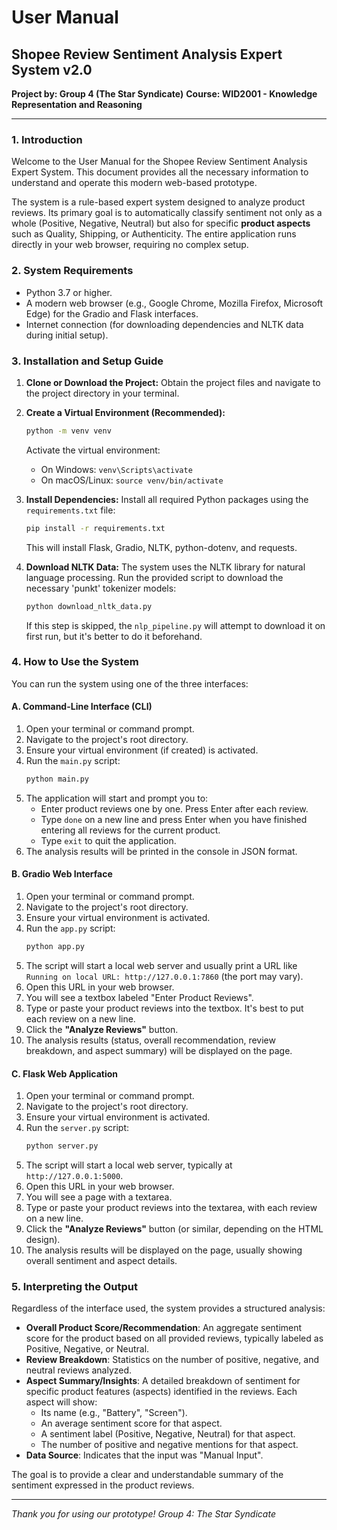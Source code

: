 # User Manual
## Shopee Review Sentiment Analysis Expert System v2.0

**Project by: Group 4 (The Star Syndicate)**
**Course: WID2001 - Knowledge Representation and Reasoning**

---

### 1. Introduction

Welcome to the User Manual for the Shopee Review Sentiment Analysis Expert System. This document provides all the necessary information to understand and operate this modern web-based prototype.

The system is a rule-based expert system designed to analyze product reviews. Its primary goal is to automatically classify sentiment not only as a whole (Positive, Negative, Neutral) but also for specific **product aspects** such as Quality, Shipping, or Authenticity. The entire application runs directly in your web browser, requiring no complex setup.

### 2. System Requirements

*   Python 3.7 or higher.
*   A modern web browser (e.g., Google Chrome, Mozilla Firefox, Microsoft Edge) for the Gradio and Flask interfaces.
*   Internet connection (for downloading dependencies and NLTK data during initial setup).

### 3. Installation and Setup Guide

1.  **Clone or Download the Project:**
    Obtain the project files and navigate to the project directory in your terminal.

2.  **Create a Virtual Environment (Recommended):**
    ```bash
    python -m venv venv
    ```
    Activate the virtual environment:
    *   On Windows: `venv\Scripts\activate`
    *   On macOS/Linux: `source venv/bin/activate`

3.  **Install Dependencies:**
    Install all required Python packages using the `requirements.txt` file:
    ```bash
    pip install -r requirements.txt
    ```
    This will install Flask, Gradio, NLTK, python-dotenv, and requests.

4.  **Download NLTK Data:**
    The system uses the NLTK library for natural language processing. Run the provided script to download the necessary 'punkt' tokenizer models:
    ```bash
    python download_nltk_data.py
    ```
    If this step is skipped, the `nlp_pipeline.py` will attempt to download it on first run, but it's better to do it beforehand.

### 4. How to Use the System

You can run the system using one of the three interfaces:

#### A. Command-Line Interface (CLI)

1.  Open your terminal or command prompt.
2.  Navigate to the project's root directory.
3.  Ensure your virtual environment (if created) is activated.
4.  Run the `main.py` script:
    ```bash
    python main.py
    ```
5.  The application will start and prompt you to:
    *   Enter product reviews one by one. Press Enter after each review.
    *   Type `done` on a new line and press Enter when you have finished entering all reviews for the current product.
    *   Type `exit` to quit the application.
6.  The analysis results will be printed in the console in JSON format.

#### B. Gradio Web Interface

1.  Open your terminal or command prompt.
2.  Navigate to the project's root directory.
3.  Ensure your virtual environment is activated.
4.  Run the `app.py` script:
    ```bash
    python app.py
    ```
5.  The script will start a local web server and usually print a URL like `Running on local URL: http://127.0.0.1:7860` (the port may vary).
6.  Open this URL in your web browser.
7.  You will see a textbox labeled "Enter Product Reviews".
8.  Type or paste your product reviews into the textbox. It's best to put each review on a new line.
9.  Click the **"Analyze Reviews"** button.
10. The analysis results (status, overall recommendation, review breakdown, and aspect summary) will be displayed on the page.

#### C. Flask Web Application

1.  Open your terminal or command prompt.
2.  Navigate to the project's root directory.
3.  Ensure your virtual environment is activated.
4.  Run the `server.py` script:
    ```bash
    python server.py
    ```
5.  The script will start a local web server, typically at `http://127.0.0.1:5000`.
6.  Open this URL in your web browser.
7.  You will see a page with a textarea.
8.  Type or paste your product reviews into the textarea, with each review on a new line.
9.  Click the **"Analyze Reviews"** button (or similar, depending on the HTML design).
10. The analysis results will be displayed on the page, usually showing overall sentiment and aspect details.

### 5. Interpreting the Output

Regardless of the interface used, the system provides a structured analysis:

*   **Overall Product Score/Recommendation**: An aggregate sentiment score for the product based on all provided reviews, typically labeled as Positive, Negative, or Neutral.
*   **Review Breakdown**: Statistics on the number of positive, negative, and neutral reviews analyzed.
*   **Aspect Summary/Insights**: A detailed breakdown of sentiment for specific product features (aspects) identified in the reviews. Each aspect will show:
    *   Its name (e.g., "Battery", "Screen").
    *   An average sentiment score for that aspect.
    *   A sentiment label (Positive, Negative, Neutral) for that aspect.
    *   The number of positive and negative mentions for that aspect.
*   **Data Source**: Indicates that the input was "Manual Input".

The goal is to provide a clear and understandable summary of the sentiment expressed in the product reviews.

---
*Thank you for using our prototype!*
*Group 4: The Star Syndicate*
